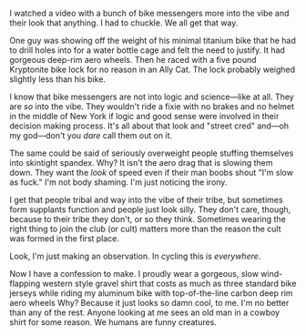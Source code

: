 I watched a video with a bunch of bike messengers more into the vibe and their look that anything. I had to chuckle. We all get that way.

One guy was showing off the weight of his minimal titanium bike that he had to drill holes into for a water bottle cage and felt the need to justify. It had gorgeous deep-rim aero wheels. Then he raced with a five pound Kryptonite bike lock for no reason in an Ally Cat. The lock probably weighed slightly less than his bike.

I know that bike messengers are not into logic and science—like at all. They are _so_ into the vibe. They wouldn't ride a fixie with no brakes and no helmet in the middle of New York if logic and good sense were involved in their decision making process. It's all about that look and "street cred" and—oh my god—don't you _dare_ call them out on it.

The same could be said of seriously overweight people stuffing themselves into skintight spandex. Why? It isn't the aero drag that is slowing them down. They want the _look_ of speed even if their man boobs shout "I'm slow as fuck." I'm not body shaming. I'm just noticing the irony.

I get that people tribal and way into the vibe of their tribe, but sometimes form supplants function and people just look silly. They don't care, though, because to their tribe they don't, or so they think. Sometimes wearing the right thing to join the club (or cult) matters more than the reason the cult was formed in the first place.

Look, I'm just making an observation.  In cycling this is _everywhere_.

Now I have a confession to make. I proudly wear a gorgeous, slow wind-flapping western style gravel shirt that costs as much as three standard bike jerseys while riding my aluminum bike with top-of-the-line carbon deep rim aero wheels Why? Because it just looks so damn cool, to me. I'm no better than any of the rest. Anyone looking at me sees an old man in a cowboy shirt for some reason. We humans are funny creatures.